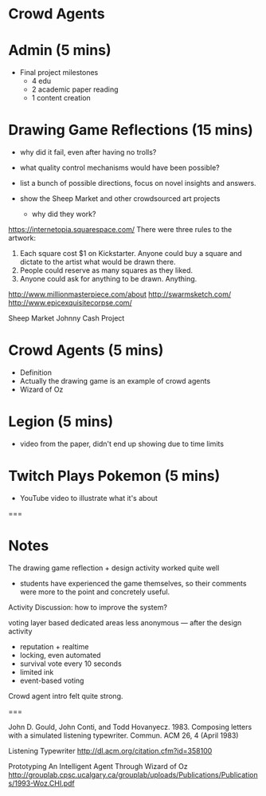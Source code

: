 # Crowd Agents

# Admin (5 mins)
- Final project milestones
	- 4 edu
	- 2 academic paper reading
	- 1 content creation

# Drawing Game Reflections (15 mins)
- why did it fail, even after having no trolls?
- what quality control mechanisms would have been possible?
- list a bunch of possible directions, focus on novel insights and answers.

- show the Sheep Market and other crowdsourced art projects
	- why did they work?

https://internetopia.squarespace.com/
There were three rules to the artwork:
1. Each square cost $1 on Kickstarter. Anyone could buy a square and dictate to the artist what would be drawn there.
2. People could reserve as many squares as they liked.
3. Anyone could ask for anything to be drawn. Anything.

http://www.millionmasterpiece.com/about
http://swarmsketch.com/
http://www.epicexquisitecorpse.com/

Sheep Market
Johnny Cash Project


# Crowd Agents (5 mins)
- Definition
- Actually the drawing game is an example of crowd agents
- Wizard of Oz

# Legion (5 mins)
- video from the paper, didn't end up showing due to time limits

# Twitch Plays Pokemon (5 mins)
- YouTube video to illustrate what it's about


===

# Notes
The drawing game reflection + design activity worked quite well
- students have experienced the game themselves, so their comments were more to the point and concretely useful.

Activity Discussion: how to improve the system?

voting
layer based
dedicated areas
less anonymous
—
after the design activity
- reputation + realtime
- locking, even automated
- survival vote every 10 seconds
- limited ink
- event-based voting

Crowd agent intro felt quite strong.


===


John D. Gould, John Conti, and Todd Hovanyecz. 1983. Composing letters with a simulated listening typewriter. Commun. ACM 26, 4 (April 1983)

Listening Typewriter
http://dl.acm.org/citation.cfm?id=358100

Prototyping An Intelligent Agent Through Wizard of Oz
http://grouplab.cpsc.ucalgary.ca/grouplab/uploads/Publications/Publications/1993-Woz.CHI.pdf
